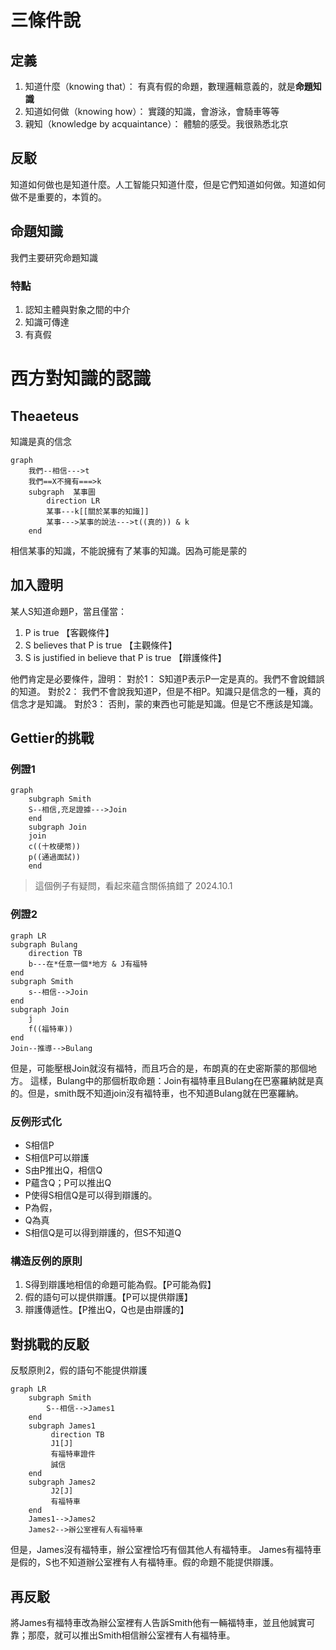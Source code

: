 

# 三條件說

## 定義

1. 知道什麼（knowing that）：
有真有假的命題，數理邏輯意義的，就是**命題知識**
2. 知道如何做（knowing how）：
實踐的知識，會游泳，會騎車等等
3. 親知（knowledge by acquaintance）：
體驗的感受。我很熟悉北京

## 反駁

知道如何做也是知道什麼。人工智能只知道什麼，但是它們知道如何做。知道如何做不是重要的，本質的。

## 命題知識

我們主要研究命題知識

### 特點

 1. 認知主體與對象之間的中介
 2. 知識可傳達
 3. 有真假

# 西方對知識的認識

## Theaeteus

知識是真的信念


```mermaid
graph 
	我們--相信--->t
	我們==X不擁有===>k
	subgraph  某事圖
		direction LR
		某事---k[[關於某事的知識]]
		某事--->某事的說法--->t((真的)) & k
	end
```

相信某事的知識，不能說擁有了某事的知識。因為可能是蒙的

## 加入證明

某人S知道命題P，當且僅當：
1. P is true 【客觀條件】
2. S believes that P is true 【主觀條件】
3. S is justified in believe that P is true 【辯護條件】

他們肯定是必要條件，證明：
對於1：
S知道P表示P一定是真的。我們不會說錯誤的知道。
對於2：
我們不會說我知道P，但是不相P。知識只是信念的一種，真的信念才是知識。
對於3：
否則，蒙的東西也可能是知識。但是它不應該是知識。

## Gettier的挑戰

### 例證1

```mermaid
graph 
	subgraph Smith
	S--相信,充足證據--->Join
	end
	subgraph Join
	join
	c((十枚硬幣))
	p((通過面試))
	end
```

> 這個例子有疑問，看起來蘊含關係搞錯了 2024.10.1

### 例證2
```mermaid
graph LR
subgraph Bulang
	direction TB
	b---在*任意一個*地方 & J有福特
end
subgraph Smith
	s--相信-->Join
end
subgraph Join
	j
	f((福特車))
end
Join--推導-->Bulang
```
但是，可能壓根Join就沒有福特，而且巧合的是，布朗真的在史密斯蒙的那個地方。
這樣，Bulang中的那個析取命題：Join有福特車且Bulang在巴塞羅納就是真的。但是，smith既不知道join沒有福特車，也不知道Bulang就在巴塞羅納。

### 反例形式化

- S相信P
- S相信P可以辯護
- S由P推出Q，相信Q
- P蘊含Q；P可以推出Q
- P使得S相信Q是可以得到辯護的。
- P為假，
- Q為真
- S相信Q是可以得到辯護的，但S不知道Q

### 構造反例的原則

1. S得到辯護地相信的命題可能為假。【P可能為假】
2. 假的語句可以提供辯護。【P可以提供辯護】
3. 辯護傳遞性。【P推出Q，Q也是由辯護的】

## 對挑戰的反駁

反駁原則2，假的語句不能提供辯護

```mermaid
graph LR
	subgraph Smith
		S--相信-->James1
	end
	subgraph James1
		 direction TB
		 J1[J]
		 有福特車證件
		 誠信
	end
	subgraph James2
		 J2[J]
		 有福特車
	end
	James1-->James2
	James2-->辦公室裡有人有福特車
```

但是，James沒有福特車，辦公室裡恰巧有個其他人有福特車。
James有福特車是假的，S也不知道辦公室裡有人有福特車。假的命題不能提供辯護。

## 再反駁

將James有福特車改為辦公室裡有人告訴Smith他有一輛福特車，並且他誠實可靠；那麼，就可以推出Smith相信辦公室裡有人有福特車。